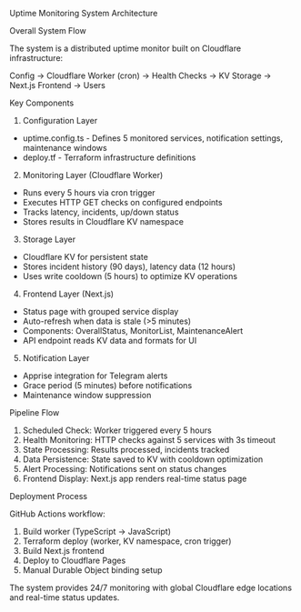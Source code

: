 Uptime Monitoring System Architecture

  Overall System Flow

  The system is a distributed uptime monitor built on Cloudflare infrastructure:

  Config → Cloudflare Worker (cron) → Health Checks → KV Storage → Next.js Frontend → Users

  Key Components

  1. Configuration Layer
  - uptime.config.ts - Defines 5 monitored services, notification settings, maintenance windows
  - deploy.tf - Terraform infrastructure definitions

  2. Monitoring Layer (Cloudflare Worker)
  - Runs every 5 hours via cron trigger
  - Executes HTTP GET checks on configured endpoints
  - Tracks latency, incidents, up/down status
  - Stores results in Cloudflare KV namespace

  3. Storage Layer
  - Cloudflare KV for persistent state
  - Stores incident history (90 days), latency data (12 hours)
  - Uses write cooldown (5 hours) to optimize KV operations

  4. Frontend Layer (Next.js)
  - Status page with grouped service display
  - Auto-refresh when data is stale (>5 minutes)
  - Components: OverallStatus, MonitorList, MaintenanceAlert
  - API endpoint reads KV data and formats for UI

  5. Notification Layer
  - Apprise integration for Telegram alerts
  - Grace period (5 minutes) before notifications
  - Maintenance window suppression

  Pipeline Flow

  1. Scheduled Check: Worker triggered every 5 hours
  2. Health Monitoring: HTTP checks against 5 services with 3s timeout
  3. State Processing: Results processed, incidents tracked
  4. Data Persistence: State saved to KV with cooldown optimization
  5. Alert Processing: Notifications sent on status changes
  6. Frontend Display: Next.js app renders real-time status page

  Deployment Process

  GitHub Actions workflow:
  1. Build worker (TypeScript → JavaScript)
  2. Terraform deploy (worker, KV namespace, cron trigger)
  3. Build Next.js frontend
  4. Deploy to Cloudflare Pages
  5. Manual Durable Object binding setup

  The system provides 24/7 monitoring with global Cloudflare edge locations and real-time status
  updates.